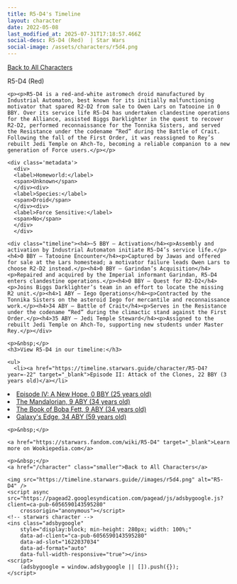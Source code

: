 ```yaml
---
title: R5-D4's Timeline
layout: character
date: 2022-05-08
last_modified_at: 2025-07-31T17:18:57.466Z
social-desc: R5-D4 (Red)  | Star Wars
social-image: /assets/characters/r5d4.png
---
```

<a href="/character" class="smaller">Back to All Characters</a>

<div class="character-profile container">
  <div class="col-10">
    <p>
    R5-D4 (Red)             
    </p>

    <p><p>R5-D4 is a red-and-white astromech droid manufactured by Industrial Automaton, best known for its initially malfunctioning motivator that spared R2-D2 from sale to Owen Lars on Tatooine in 0 BBY. Over its service life R5-D4 has undertaken clandestine operations for the Alliance, assisted Biggs Darklighter in the quest to recover R2-D2, performed reconnaissance for the Tonnika Sisters, and served the Resistance under the codename “Red” during the Battle of Crait. Following the fall of the First Order, it was reassigned to Rey’s rebuilt Jedi Temple on Ahch-To, becoming a reliable companion to a new generation of Force users.</p></p>
    
    <div class='metadata'>
      <div>
      <label>Homeworld:</label>
      <span>Unknown</span>
      </div><div>
      <label>Species:</label>
      <span>Droid</span>
      </div><div>
      <label>Force Sensitive:</label>
      <span>No</span>
      </div>
      </div>

    <div class="timeline"><h4>~5 BBY – Activation</h4><p>Assembly and activation by Industrial Automaton initiate R5-D4’s service life.</p><h4>0 BBY – Tatooine Encounter</h4><p>Captured by Jawas and offered for sale at the Lars homestead; a motivator failure leads Owen Lars to choose R2-D2 instead.</p><h4>0 BBY – Garindan’s Acquisition</h4><p>Repaired and acquired by the Imperial informant Garindan, R5-D4 enters clandestine operations.</p><h4>0 BBY – Quest for R2-D2</h4><p>Joins Biggs Darklighter’s team in an effort to locate the missing R2 unit.</p><h4>1 ABY – Iego Operations</h4><p>Contracted by the Tonnika Sisters on the asteroid Iego for mercantile and reconnaissance work.</p><h4>34 ABY – Battle of Crait</h4><p>Serves in the Resistance under the codename “Red” during the climactic stand against the First Order.</p><h4>35 ABY – Jedi Temple Steward</h4><p>Assigned to the rebuilt Jedi Temple on Ahch-To, supporting new students under Master Rey.</p></div>
    
    <p>&nbsp;</p>
    <h3>View R5-D4 in our timeline:</h3>

    <ul>
      <li><a href="https://timeline.starwars.guide/character/R5-D4?year=-22" target="_blank">Episode II: Attack of the Clones, 22 BBY (3 years old)</a></li>
  <li><a href="https://timeline.starwars.guide/character/R5-D4?year=0" target="_blank">Episode IV: A New Hope, 0 BBY (25 years old)</a></li>
  <li><a href="https://timeline.starwars.guide/character/R5-D4?year=9" target="_blank">The Mandalorian, 9 ABY (34 years old)</a></li>
  <li><a href="https://timeline.starwars.guide/character/R5-D4?year=9" target="_blank">The Book of Boba Fett, 9 ABY (34 years old)</a></li>
  <li><a href="https://timeline.starwars.guide/character/R5-D4?year=34" target="_blank">Galaxy's Edge, 34 ABY (59 years old)</a></li>
    </ul>

    <p>&nbsp;</p>

    <a href="https://starwars.fandom.com/wiki/R5-D4" target="_blank">Learn more on Wookiepedia.com</a>

    <p>&nbsp;</p>
    <a href="/character" class="smaller">Back to All Characters</a>
  </div>
  <div class="character_image col-2">
    
    <img src="https://timeline.starwars.guide//images/r5d4.png" alt="R5-D4" />
    <script async src="https://pagead2.googlesyndication.com/pagead/js/adsbygoogle.js?client=ca-pub-6056590143595280"
        crossorigin="anonymous"></script>
    <!-- starwars character -->
    <ins class="adsbygoogle"
        style="display:block; min-height: 280px; width: 100%;"
        data-ad-client="ca-pub-6056590143595280"
        data-ad-slot="1622037034"
        data-ad-format="auto"
        data-full-width-responsive="true"></ins>
    <script>
        (adsbygoogle = window.adsbygoogle || []).push({});
    </script>
  </div>
</div>
